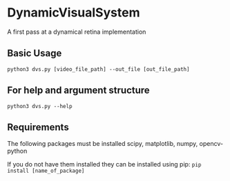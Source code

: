 # DynamicVisualSystem
A first pass at a dynamical retina implementation

## Basic Usage
`python3 dvs.py [video_file_path] --out_file [out_file_path]`

## For help and argument structure
`python3 dvs.py --help`

## Requirements
The following packages must be installed
scipy, matplotlib, numpy, opencv-python

If you do not have them installed they can be installed using pip:
`pip install [name_of_package]`
